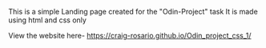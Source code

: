 This is a simple Landing page created for the "Odin-Project" task
It is made using html and css only



View the website here- https://craig-rosario.github.io/Odin_project_css_1/

